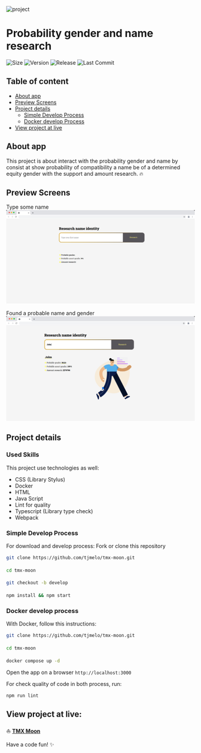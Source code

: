 ![project](https://img.shields.io/badge/project-TMX%20Moon-blue)

# Probability gender and name research
![Size](https://img.shields.io/github/repo-size/tjmelo/tmx-moon) ![Version](https://img.shields.io/github/package-json/v/tjmelo/tmx-moon) ![Release](https://img.shields.io/github/v/release/tjmelo/tmx-moon) ![Last Commit](https://img.shields.io/github/last-commit/tjmelo/tmx-moon/main)

## Table of content

- [About app](#about-app)
- [Preview Screens](#preview-screens)
- [Project details](#project-details)
    - [Simple Develop Process](#simple-develop-process)
    - [Docker develop Process](#docker-develop-process)
- [View project at live](#view-project-at-live)


## About app

This project is about interact with the probability gender and name by consist at show probability of compatibility a name be of a determined equity gender with the support and amount research. :fire:


## Preview Screens
Type some name
![Screen1](/public/screen-1.jpeg)

Found a probable name and gender 
![Scree2](/public/screen-2.jpeg)

## Project details


### Used Skills
This project use technologies as well:
- CSS (Library Stylus)
- Docker
- HTML
- Java Script
- Lint for quality
- Typescript (Library type check)
- Webpack

### Simple Develop Process
For download and develop process:
Fork or clone this repository
```sh
git clone https://github.com/tjmelo/tmx-moon.git

cd tmx-moon

git checkout -b develop

npm install && npm start
```


### Docker develop process

With Docker, follow this instructions:
```sh
git clone https://github.com/tjmelo/tmx-moon.git

cd tmx-moon

docker compose up -d
```
Open the app on a browser `http://localhost:3000`

For check quality of code in both process, run:
```sh
npm run lint
```

## View project at live:

:boat: **[TMX Moon](https://tjmelo.github.io/tmx-moon/)**

Have a code fun! :sparkles:
